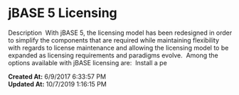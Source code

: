 # jBASE 5 Licensing

Description  With jBASE 5, the licensing model has been redesigned in order to simplify the components that are required while maintaining flexibility with regards to license maintenance and allowing the licensing model to be expanded as licensing requirements and paradigms evolve.  Among the options available with jBASE licensing are:  Install a pe  

**Created At:** 6/9/2017 6:33:57 PM  
**Updated At:** 10/7/2019 1:16:15 PM  

